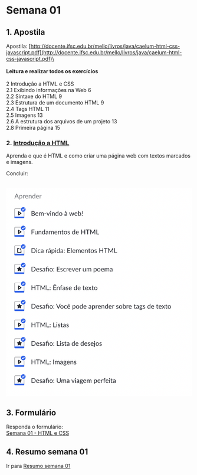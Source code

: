 # Semana 01

## 1. Apostila

Apostila: [http://docente.ifsc.edu.br/mello/livros/java/caelum-html-css-javascript.pdf](http://docente.ifsc.edu.br/mello/livros/java/caelum-html-css-javascript.pdf)\
\
\
**Leitura e realizar todos os exercícios**\
\
2 Introdução a HTML e CSS\
2.1 Exibindo informações na Web 6\
2.2 Sintaxe do HTML 9\
2.3 Estrutura de um documento HTML 9\
2.4 Tags HTML 11\
2.5 Imagens 13\
2.6 A estrutura dos arquivos de um projeto 13\
2.8 Primeira página 15



### 2. [Introdução a HTML](https://pt.khanacademy.org/computing/computer-programming/html-css/intro-to-html/v/making-webpages-intro)

Aprenda o que é HTML e como criar uma página web com textos marcados e imagens.

Concluir:

\
![](../../.gitbook/assets/image.png)

## 3. Formulário

Responda o formulário:\
[Semana 01 - HTML e CSS](https://docs.google.com/forms/d/e/1FAIpQLScraOTdf-V6JWE01eYkzPqMAwE4I6xrBPJmC0ucrQj3q3ovdA/viewform?hr_submission=ChkIqbCi4awLEhAIloTh9IEUEgcI7_T4ydUNEAE)

## 4. Resumo semana 01

Ir para [Resumo semana 01](resumo-semana-01.md)
